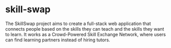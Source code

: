 # skill-swap
The SkillSwap project aims to create a full-stack web application that connects people based on the skills they can teach and the skills they want to learn. It works as a Crowd-Powered Skill Exchange Network, where users can find learning partners instead of hiring tutors.
